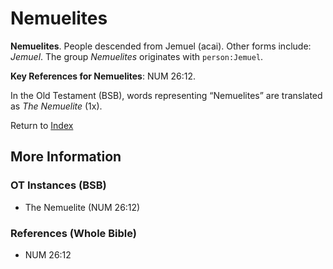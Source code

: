 # Nemuelites
**Nemuelites**. 
People descended from Jemuel (acai). 
Other forms include: 
*Jemuel*. 
The group _Nemuelites_ originates with `person:Jemuel`. 


**Key References for Nemuelites**: 
NUM 26:12. 


In the Old Testament (BSB), words representing “Nemuelites” are translated as 
*The Nemuelite* (1x). 




Return to [Index](00-Index.md)

## More Information

### OT Instances (BSB)

* The Nemuelite (NUM 26:12)



### References (Whole Bible)

* NUM 26:12



